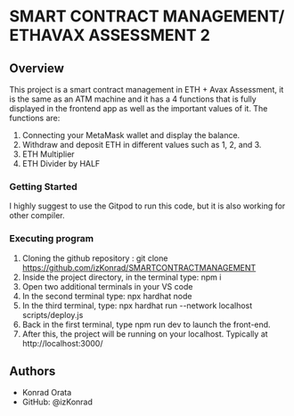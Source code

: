 # SMART CONTRACT MANAGEMENT/ ETHAVAX ASSESSMENT 2
## Overview
This project is a smart contract management in ETH + Avax Assessment, it is the same as an ATM machine and it has a 4 functions that is fully displayed in the frontend app as well as the important values of it. The functions are:
1. Connecting your MetaMask wallet and display the balance.
2. Withdraw and deposit ETH in different values such as 1, 2, and 3.
3. ETH Multiplier
4. ETH Divider by HALF

### Getting Started
I highly suggest to use the Gitpod to run this code, but it is also working for other compiler.

### Executing program
1. Cloning the github repository :
  git clone https://github.com/izKonrad/SMARTCONTRACTMANAGEMENT
2. Inside the project directory, in the terminal type: npm i
3. Open two additional terminals in your VS code
4. In the second terminal type: npx hardhat node
5. In the third terminal, type: npx hardhat run --network localhost scripts/deploy.js
6. Back in the first terminal, type npm run dev to launch the front-end.
7. After this, the project will be running on your localhost. 
Typically at http://localhost:3000/

## Authors
  - Konrad Orata
   - GitHub: @izKonrad
